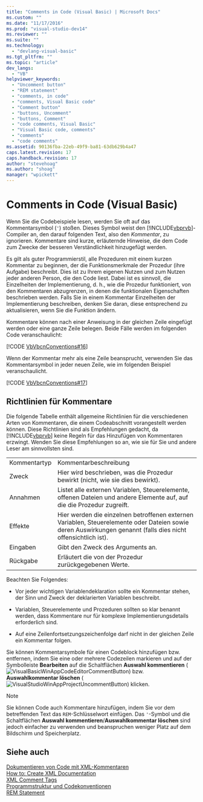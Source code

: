 ```yaml
---
title: "Comments in Code (Visual Basic) | Microsoft Docs"
ms.custom: ""
ms.date: "11/17/2016"
ms.prod: "visual-studio-dev14"
ms.reviewer: ""
ms.suite: ""
ms.technology: 
  - "devlang-visual-basic"
ms.tgt_pltfrm: ""
ms.topic: "article"
dev_langs: 
  - "VB"
helpviewer_keywords: 
  - "Uncomment button"
  - "REM statement"
  - "comments, in code"
  - "comments, Visual Basic code"
  - "Comment button"
  - "buttons, Uncomment"
  - "buttons, Comment"
  - "code comments, Visual Basic"
  - "Visual Basic code, comments"
  - "comments"
  - "code comments"
ms.assetid: 90136fba-22eb-49f9-ba81-63db629b4a47
caps.latest.revision: 17
caps.handback.revision: 17
author: "stevehoag"
ms.author: "shoag"
manager: "wpickett"
---
```

# Comments in Code (Visual Basic)
Wenn Sie die Codebeispiele lesen, werden Sie oft auf das Kommentarsymbol \(`'`\) stoßen.  Dieses Symbol weist den [!INCLUDE[vbprvb](../../../csharp/programming-guide/concepts/linq/includes/vbprvb_md.md)]\-Compiler an, den darauf folgenden Text, also den *Kommentar*, zu ignorieren.  Kommentare sind kurze, erläuternde Hinweise, die dem Code zum Zwecke der besseren Verständlichkeit hinzugefügt werden.  
  
 Es gilt als guter Programmierstil, alle Prozeduren mit einem kurzen Kommentar zu beginnen, der die Funktionsmerkmale der Prozedur \(ihre Aufgabe\) beschreibt.  Dies ist zu Ihrem eigenen Nutzen und zum Nutzen jeder anderen Person, die den Code liest.  Dabei ist es sinnvoll, die Einzelheiten der Implementierung, d. h., wie die Prozedur funktioniert, von den Kommentaren abzugrenzen, in denen die funktionalen Eigenschaften beschrieben werden.  Falls Sie in einem Kommentar Einzelheiten der Implementierung beschreiben, denken Sie daran, diese entsprechend zu aktualisieren, wenn Sie die Funktion ändern.  
  
 Kommentare können nach einer Anweisung in der gleichen Zeile eingefügt werden oder eine ganze Zeile belegen.  Beide Fälle werden im folgenden Code veranschaulicht:  
  
 [!CODE [VbVbcnConventions#16](../CodeSnippet/VS_Snippets_VBCSharp/VbVbcnConventions#16)]  
  
 Wenn der Kommentar mehr als eine Zeile beansprucht, verwenden Sie das Kommentarsymbol in jeder neuen Zeile, wie im folgenden Beispiel veranschaulicht.  
  
 [!CODE [VbVbcnConventions#17](../CodeSnippet/VS_Snippets_VBCSharp/VbVbcnConventions#17)]  
  
## Richtlinien für Kommentare  
 Die folgende Tabelle enthält allgemeine Richtlinien für die verschiedenen Arten von Kommentaren, die einem Codeabschnitt vorangestellt werden können.  Diese Richtlinien sind als Empfehlungen gedacht, da [!INCLUDE[vbprvb](../../../csharp/programming-guide/concepts/linq/includes/vbprvb_md.md)] keine Regeln für das Hinzufügen von Kommentaren erzwingt.  Wenden Sie diese Empfehlungen so an, wie sie für Sie und andere Leser am sinnvollsten sind.  
  
|||  
|-|-|  
|Kommentartyp|Kommentarbeschreibung|  
|Zweck|Hier wird beschrieben, was die Prozedur bewirkt \(nicht, wie sie dies bewirkt\).|  
|Annahmen|Listet alle externen Variablen, Steuerelemente, offenen Dateien und andere Elemente auf, auf die die Prozedur zugreift.|  
|Effekte|Hier werden die einzelnen betroffenen externen Variablen, Steuerelemente oder Dateien sowie deren Auswirkungen genannt \(falls dies nicht offensichtlich ist\).|  
|Eingaben|Gibt den Zweck des Arguments an.|  
|Rückgabe|Erläutert die von der Prozedur zurückgegebenen Werte.|  
  
 Beachten Sie Folgendes:  
  
-   Vor jeder wichtigen Variablendeklaration sollte ein Kommentar stehen, der Sinn und Zweck der deklarierten Variablen beschreibt.  
  
-   Variablen, Steuerelemente und Prozeduren sollten so klar benannt werden, dass Kommentare nur für komplexe Implementierungsdetails erforderlich sind.  
  
-   Auf eine Zeilenfortsetzungszeichenfolge darf nicht in der gleichen Zeile ein Kommentar folgen.  
  
 Sie können Kommentarsymbole für einen Codeblock hinzufügen bzw. entfernen, indem Sie eine oder mehrere Codezeilen markieren und auf der Symbolleiste **Bearbeiten** auf die Schaltflächen **Auswahl kommentieren** \(![VisualBasicWinAppCodeEditorCommentButton](../../../visual-basic/programming-guide/program-structure/media/vacommentbutton.png "vaCommentButton")\) bzw. **Auswahlkommentar löschen** \(![VisualStudioWinAppProjectUncommentButton](../../../visual-basic/programming-guide/program-structure/media/vauncommentbutton.png "vaUncommentButton")\) klicken.  
  
> [!NOTE]
>  Sie können Code auch Kommentare hinzufügen, indem Sie vor dem betreffenden Text das `REM`\-Schlüsselwort einfügen.  Das `'`\-Symbol und die Schaltflächen **Auswahl kommentieren**\/**Auswahlkommentar löschen** sind jedoch einfacher zu verwenden und beanspruchen weniger Platz auf dem Bildschirm und Speicherplatz.  
  
## Siehe auch  
 [Dokumentieren von Code mit XML\-Kommentaren](http://msdn.microsoft.com/magazine/dd722812.aspx)   
 [How to: Create XML Documentation](../../../visual-basic/programming-guide/program-structure/how-to-create-xml-documentation.md)   
 [XML Comment Tags](../../../visual-basic/language-reference/xmldoc/recommended-xml-tags-for-documentation-comments.md)   
 [Programmstruktur und Codekonventionen](../../../visual-basic/programming-guide/program-structure/program-structure-and-code-conventions.md)   
 [REM Statement](../../../visual-basic/language-reference/statements/rem-statement.md)